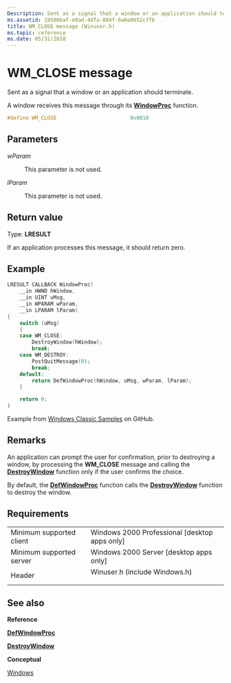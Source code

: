 ```yaml
---
Description: Sent as a signal that a window or an application should terminate.
ms.assetid: 19500baf-e0ad-4dfa-804f-6a6e0652cffb
title: WM_CLOSE message (Winuser.h)
ms.topic: reference
ms.date: 05/31/2018
---
```


# WM\_CLOSE message

Sent as a signal that a window or an application should terminate.

A window receives this message through its [**WindowProc**](https://msdn.microsoft.com/library/ms633573(v=VS.85).aspx) function.


```C++
#define WM_CLOSE                        0x0010
```



## Parameters

<dl> <dt>

*wParam* 
</dt> <dd>

This parameter is not used.

</dd> <dt>

*lParam* 
</dt> <dd>

This parameter is not used.

</dd> </dl>

## Return value

Type: **LRESULT**

If an application processes this message, it should return zero.

## Example

```cpp
LRESULT CALLBACK WindowProc(
    __in HWND hWindow,
    __in UINT uMsg,
    __in WPARAM wParam,
    __in LPARAM lParam)
{
    switch (uMsg)
    {
    case WM_CLOSE:
        DestroyWindow(hWindow);
        break;
    case WM_DESTROY:
        PostQuitMessage(0);
        break;
    default:
        return DefWindowProc(hWindow, uMsg, wParam, lParam);
    }

    return 0;
}
```
Example from [Windows Classic Samples](https://github.com/microsoft/Windows-classic-samples/blob/1d363ff4bd17d8e20415b92e2ee989d615cc0d91/Samples/RadialController/cpp/RadialController.cpp) on GitHub.


## Remarks

An application can prompt the user for confirmation, prior to destroying a window, by processing the **WM\_CLOSE** message and calling the [**DestroyWindow**](https://msdn.microsoft.com/library/ms632682(v=VS.85).aspx) function only if the user confirms the choice.

By default, the [**DefWindowProc**](https://docs.microsoft.com/windows/desktop/api/winuser/nf-winuser-defwindowproca) function calls the [**DestroyWindow**](https://msdn.microsoft.com/library/ms632682(v=VS.85).aspx) function to destroy the window.

## Requirements



|                                     |                                                                                                          |
|-------------------------------------|----------------------------------------------------------------------------------------------------------|
| Minimum supported client<br/> | Windows 2000 Professional \[desktop apps only\]<br/>                                               |
| Minimum supported server<br/> | Windows 2000 Server \[desktop apps only\]<br/>                                                     |
| Header<br/>                   | <dl> <dt>Winuser.h (include Windows.h)</dt> </dl> |



## See also

<dl> <dt>

**Reference**
</dt> <dt>

[**DefWindowProc**](https://docs.microsoft.com/windows/desktop/api/winuser/nf-winuser-defwindowproca)
</dt> <dt>

[**DestroyWindow**](https://msdn.microsoft.com/library/ms632682(v=VS.85).aspx)
</dt> <dt>

**Conceptual**
</dt> <dt>

[Windows](windows.md)
</dt> </dl>

 

 




